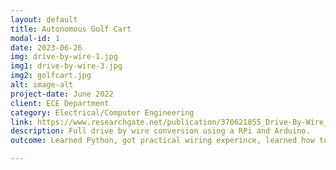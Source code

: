 ```yaml
---
layout: default
title: Autonomous Golf Cart
modal-id: 1
date: 2023-06-26
img: drive-by-wire-1.jpg
img1: drive-by-wire-3.jpg
img2: golfcart.jpg
alt: image-alt
project-date: June 2022
client: ECE Department
category: Electrical/Computer Engineering
link: https://www.researchgate.net/publication/370621855_Drive-By-Wire_Conversion_of_an_Electric_Golf-Cart_for_Self-Driving_Vehicles_Research
description: Full drive by wire conversion using a RPi and Arduino.
outcome: Learned Python, got practical wiring experince, learned how to communicate ideas with non STEM people to have parts made, large mechatronics project.

---
```

